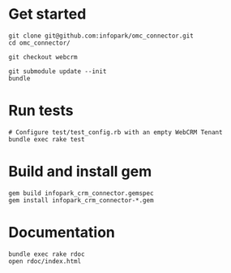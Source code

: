 # Get started

    git clone git@github.com:infopark/omc_connector.git
    cd omc_connector/

    git checkout webcrm

    git submodule update --init
    bundle

# Run tests

    # Configure test/test_config.rb with an empty WebCRM Tenant
    bundle exec rake test

# Build and install gem

    gem build infopark_crm_connector.gemspec
    gem install infopark_crm_connector-*.gem

# Documentation

    bundle exec rake rdoc
    open rdoc/index.html
